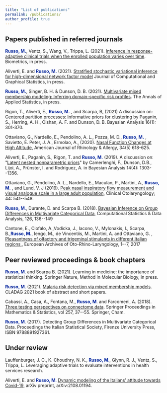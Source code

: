 ```yaml
---
title: "List of publications"
permalink: /publications/
author_profile: true
---
```

## Papers published in referred journals

<span style="color:rgb(0,35,156)">**Russo, M.**</span>,  Ventz, S., Wang, V.,  Trippa, L. (2021).
[Inference in response-adaptive clinical trials when the enrolled population varies over time](https://onlinelibrary.wiley.com/doi/abs/10.1111/biom.13582). Biometrics, in press. 


Aliverti, E. and <span style="color:rgb(0,35,156)">**Russo, M.**</span> (2021). [Stratified stochastic variational inference for high-dimensional network factor model](10.1080/10618600.2021.1984929)
Journal of Computational and Graphical Statistics, in press.

 
<span style="color:rgb(0,35,156)">**Russo, M.**</span>, Singer, B. H. \& Dunson, D. B. (2021).
[Multivariate mixed membership modeling: Inferring domain-specific risk profiles](https://www.e-publications.org/ims/submission/AOAS/user/submissionFile/46882?confirm=c2962b80). The Annals of Applied Statistics, in press. 


Rigon, T., Aliverti, E., <span style = "color:rgb(0,35,156)">**Russo, M.** </span>, and Scarpa, B, (2021) A discussion on: [Centered partition processes: Informative priors for clustering](https://projecteuclid.org/journals/bayesian-analysis/volume-16/issue-1/Centered-Partition-Processes-Informative-Priors-for-Clustering-with-Discussion/10.1214/20-BA1197.full?tab=ArticleLinkCited) by Paganin, S., Herring, A. H., Olshan, A. F. and Dunson, D. B. Bayesian Analysis 16(1): 301-370. 


Ottaviano, G., Nardello, E., Pendolino, A. L., Pozza, M. D., <span style = "color:rgb(0,35,156)">**Russo, M.** </span>, Savietto, E.  Peter, J. A., Ermolao, A., (2020). [Nasal Function Changes at High Altitude](https://journals.sagepub.com/doi/10.1177/1945892420916393), American Journal of Rhinology & Allergy, 34(5) 618-625.  

Aliverti, E., Paganin, S., Rigon, T. and <span style="color:rgb(0,35,156)">**Russo, M.**</span> (2019). A discussion on: "[Latent nested nonparametric priors](https://projecteuclid.org/euclid.ba/1561601089)" by Camerlenghi, F., Dunson, D.B., Lijoi, A., Prünster, I. and Rodriguez, A. in Bayesian Analysis 14(4): 1303--1356.



Ottaviano, G., Pendolino, A. L., Nardello, E., Maculan, P., Martini, A., <span style = "color:rgb(0,35,156)">**Russo, M.** </span>, and Lund, V. J (2019). [Peak nasal inspiratory flow measurement and visual analogue scale in a large adult population](https://onlinelibrary.wiley.com/doi/abs/10.1111/coa.13329), Clinical Otolaryngology; 44: 541--548.

<span style="color:rgb(0,35,156)"> **Russo, M**.</span>, Durante, D. and Scarpa B. (2018). [Bayesian Inference on Group Differences in Multivariate Categorical Data](https://www.sciencedirect.com/science/article/pii/S0167947318300999), Computational Statistics & Data Analysis, 126, 136--149

Cantone, E., Ciofalo, A.,Vodicka, J., Iacono, V., Mylonakis, I., Scarpa, B.,<span style="color:rgb(0,35,156)">**Russo, M.**</span>, Iengo, M., de Vincentiis, M., Martini, A. and Ottaviano, G.
, [Pleasantness of olfactory and trigeminal stimulants in different Italian regions.](https://link.springer.com/article/10.1007/s00405-017-4722-5), European Archives of Oto-Rhino-Laryngology, 1–-7, 2017


##  Peer reviewed  proceedings & book chapters 
<span style="color:rgb(0,35,156)"> **Russo, M**.</span> and Scarpa B. (2021). Learning in medicine: the importance of statistical thinking.  Springer Nature,  Method in Molecular Biology, in press.

<span style="color:rgb(0,35,156)"> **Russo, M**.</span> (2021). [Malaria risk detection via mixed membership models](DOI:10.36253/978-88-5518-340-6). CLADAG 2021 book of abstract and short papers.


Cabassi, A., Casa, A., Fontana, M., <span style="color:rgb(0,35,156)"> **Russo, M**.</span>  and Farcomeni, A.
(2018).  [Three testing perspectives on connectome data](https://link.springer.com/chapter/10.1007/978-3-030-00039-4_3). Springer Proceedings in Mathematics \& Statistics, vol 257, 37--55. Springer, Cham.


<span style="color:rgb(0,35,156)"> **Russo, M**.</span> (2017). Detecting Group Differences in Multivariate Categorical Data. Proceedings the Italian Statistical Society, Firenze University Press, ISBN 9788891927361.



## Under review
Lauffenburger, J. C., K. Choudhry, N. K., <span style="color:rgb(0,35,156)"> **Russo, M**.</span>,  Glynn, R. J., Ventz, S., Trippa, L.  Leveraging adaptive trials to evaluate interventions in health services research.

Aliverti, E. and <span style="color:rgb(0,35,156)"> **Russo, M**.</span> [Dynamic modeling of the Italians’ attitude towards Covid-19](https://arxiv.org/pdf/2108.01194.pdf), arXiv preprint, arXiv:2108.01194. 






